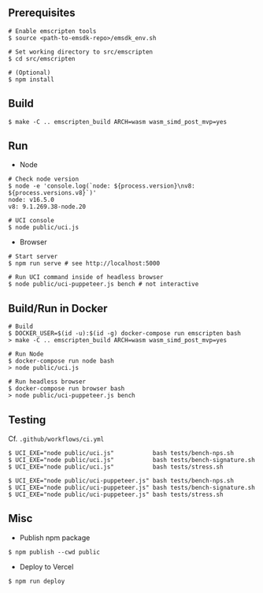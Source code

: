 ## Prerequisites

```
# Enable emscripten tools
$ source <path-to-emsdk-repo>/emsdk_env.sh

# Set working directory to src/emscripten
$ cd src/emscripten

# (Optional)
$ npm install
```

## Build

```
$ make -C .. emscripten_build ARCH=wasm wasm_simd_post_mvp=yes
```

## Run

- Node

```
# Check node version
$ node -e 'console.log(`node: ${process.version}\nv8: ${process.versions.v8}`)'
node: v16.5.0
v8: 9.1.269.38-node.20

# UCI console
$ node public/uci.js
```

- Browser

```
# Start server
$ npm run serve # see http://localhost:5000

# Run UCI command inside of headless browser
$ node public/uci-puppeteer.js bench # not interactive
```

## Build/Run in Docker

```
# Build
$ DOCKER_USER=$(id -u):$(id -g) docker-compose run emscripten bash
> make -C .. emscripten_build ARCH=wasm wasm_simd_post_mvp=yes

# Run Node
$ docker-compose run node bash
> node public/uci.js

# Run headless browser
$ docker-compose run browser bash
> node public/uci-puppeteer.js bench
```

## Testing

Cf. `.github/workflows/ci.yml`

```
$ UCI_EXE="node public/uci.js"           bash tests/bench-nps.sh
$ UCI_EXE="node public/uci.js"           bash tests/bench-signature.sh
$ UCI_EXE="node public/uci.js"           bash tests/stress.sh

$ UCI_EXE="node public/uci-puppeteer.js" bash tests/bench-nps.sh
$ UCI_EXE="node public/uci-puppeteer.js" bash tests/bench-signature.sh
$ UCI_EXE="node public/uci-puppeteer.js" bash tests/stress.sh
```

## Misc

- Publish npm package

```
$ npm publish --cwd public
```

- Deploy to Vercel

```
$ npm run deploy
```
